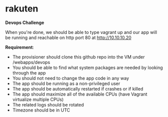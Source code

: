 # rakuten
**Devops Challenge**

When you're done, we should be able to type vagrant up and our app will be running and reachable on http port 80 at http://10.10.10.20

**Requirement**:
- The provisioner should clone this github repo into the VM under /webapps/devops
- You should be able to find what system packages are needed by looking through the app
- You should not need to change the app code in any way
- The app should be running as a non-privileged user
- The app should be automatically restarted if crashes or if killed
- The app should maximize all of the available CPUs (have Vagrant virtualize multiple CPUs)
- The related logs should be rotated
- Timezone should be in UTC
